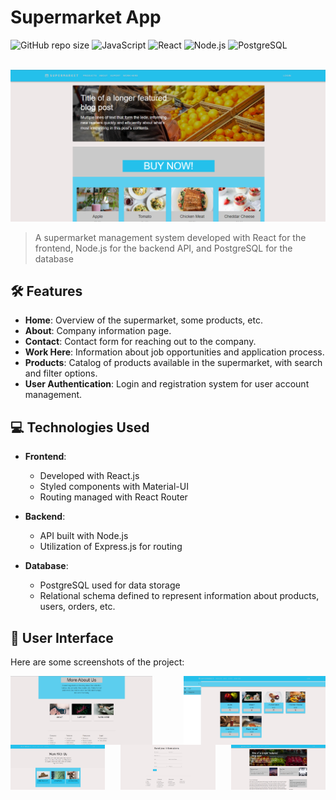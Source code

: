 # Supermarket App
![GitHub repo size](https://img.shields.io/github/repo-size/marcosvgalupo/hotel-management-application?style=for-the-badge)
![JavaScript](https://img.shields.io/badge/JavaScript-F7DF1E?style=for-the-badge&logo=javascript&logoColor=white)
![React](https://img.shields.io/badge/React-61DAFB?style=for-the-badge&logo=react&logoColor=black)
![Node.js](https://img.shields.io/badge/Node.js-339933?style=for-the-badge&logo=node.js&logoColor=white)
![PostgreSQL](https://img.shields.io/badge/PostgreSQL-4169E1?style=for-the-badge&logo=postgresql&logoColor=white)

<br>

<img src="frontend/public/images/image1.png" alt="">

> A supermarket management system developed with React for the frontend, Node.js for the backend API, and PostgreSQL for the database

## 🛠️ Features

- **Home**: Overview of the supermarket, some products, etc.
- **About**: Company information page.
- **Contact**: Contact form for reaching out to the company.
- **Work Here**: Information about job opportunities and application process.
- **Products**: Catalog of products available in the supermarket, with search and filter options.
- **User Authentication**: Login and registration system for user account management.

## 💻 Technologies Used

- **Frontend**:
  - Developed with React.js
  - Styled components with Material-UI
  - Routing managed with React Router

- **Backend**:
  - API built with Node.js
  - Utilization of Express.js for routing

- **Database**:
  - PostgreSQL used for data storage
  - Relational schema defined to represent information about products, users, orders, etc.


## 📸 User Interface

Here are some screenshots of the project:

<div style="display: flex; justify-content: space-between;">
  <img src="frontend/public/images/image2.png" width="45%" />
  <img src="frontend/public/images/image3.png" width="45%" />
</div>
<div style="display: flex; justify-content: space-between;">
  <img src="frontend/public/images/image4.png" width="30%" />
  <img src="frontend/public/images/image5.png" width="30%" />
  <img src="frontend/public/images/image6.png" width="30%" />
</div>
